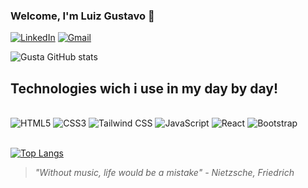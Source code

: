 ### Welcome, I'm Luiz Gustavo 👋

[![LinkedIn](https://img.shields.io/badge/LinkedIn-0077B5?style=for-the-badge&logo=linkedin&logoColor=white)](https://www.linkedin.com/in/luiz-medeiros-3b2792249/)        [![Gmail](https://img.shields.io/badge/Gmail-D14836?style=for-the-badge&logo=gmail&logoColor=white)](im.gusta02@gmail.com)

![Gusta GitHub stats](https://github-readme-stats.vercel.app/api?username=Luizz-Gustavo&show_icons=true&theme=radical)

## Technologies wich i use in my day by day!

<div style="display: inline_block"><br>
    <img src="https://img.shields.io/badge/HTML5-E34F26?style=for-the-badge&logo=html5&logoColor=white" alt="HTML5">
    <img src="https://img.shields.io/badge/CSS3-1572B6?style=for-the-badge&logo=css3&logoColor=white" alt="CSS3">
    <img src="https://img.shields.io/badge/Tailwind_CSS-38B2AC?style=for-the-badge&logo=tailwind-css&logoColor=white" alt="Tailwind CSS">
    <img src="https://img.shields.io/badge/JavaScript-F7DF1E?style=for-the-badge&logo=javascript&logoColor=black" alt="JavaScript">
    <img src="https://img.shields.io/badge/React-20232A?style=for-the-badge&logo=react&logoColor=61DAFB" alt="React">
    <img src="https://img.shields.io/badge/Bootstrap-563D7C?style=for-the-badge&logo=bootstrap&logoColor=white" alt="Bootstrap">
</div><br>

[![Top Langs](https://github-readme-stats.vercel.app/api/top-langs/?username=Luizz-Gustavo)](https://github.com/Luizz-Gustavo)

<blockquote><i>"Without music, life would be a mistake" - Nietzsche, Friedrich<i>
